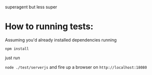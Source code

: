 superagent but less super

How to running tests:
========================
Assuming you'd already installed dependencies running

`npm install`

just run

`node ./test/serverjs`
and fire up a browser on `http://localhost:18080`

